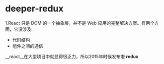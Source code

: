 # deeper-redux
 1.React 只是 DOM 的一个抽象层，并不是 Web 应用的完整解决方案。有两个方面，它没涉及:

 - 代码结构
 - 组件之间的通信

 __react__在大型项目中就显得很乏力，所以2015年时候发布啦 **redux**
